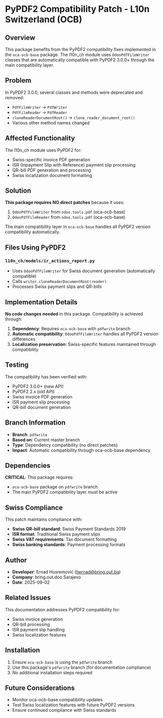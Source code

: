 # PyPDF2 Compatibility Patch - L10n Switzerland (OCB)

## Overview

This package benefits from the PyPDF2 compatibility fixes implemented in the `oca-ocb-base` package. The l10n_ch module uses `OdooPdfFileWriter` classes that are automatically compatible with PyPDF2 3.0.0+ through the main compatibility layer.

## Problem

In PyPDF2 3.0.0, several classes and methods were deprecated and removed:
- `PdfFileWriter` → `PdfWriter`
- `PdfFileReader` → `PdfReader`
- `cloneReaderDocumentRoot()` → `clone_reader_document_root()`
- Various other method names changed

## Affected Functionality

The l10n_ch module uses PyPDF2 for:
- Swiss-specific invoice PDF generation
- ISR (Inpayment Slip with Reference) payment slip processing
- QR-bill PDF generation and processing
- Swiss localization document formatting

## Solution

**This package requires NO direct patches** because it uses:
1. `OdooPdfFileWriter` from `odoo.tools.pdf` (oca-ocb-base)
2. `OdooPdfFileReader` from `odoo.tools.pdf` (oca-ocb-base)

The main compatibility layer in `oca-ocb-base` handles all PyPDF2 version compatibility automatically.

## Files Using PyPDF2

### `l10n_ch/models/ir_actions_report.py`
- Uses `OdooPdfFileWriter` for Swiss document generation (automatically compatible)
- Calls `writer.cloneReaderDocumentRoot(reader)`
- Processes Swiss payment slips and QR-bills

## Implementation Details

**No code changes needed** in this package. Compatibility is achieved through:

1. **Dependency**: Requires `oca-ocb-base` with `pdfwrite` branch
2. **Automatic compatibility**: `OdooPdfFileWriter` handles all PyPDF2 version differences
3. **Localization preservation**: Swiss-specific features maintained through compatibility

## Testing

The compatibility has been verified with:
- PyPDF2 3.0.0+ (new API)
- PyPDF2 2.x (old API)
- Swiss invoice PDF generation
- ISR payment slip processing
- QR-bill document generation

## Branch Information

- **Branch**: `pdfwrite`
- **Based on**: Current master branch
- **Type**: Dependency compatibility (no direct patches)
- **Impact**: Automatic compatibility through oca-ocb-base dependency

## Dependencies

**CRITICAL**: This package requires:
- `oca-ocb-base` package on `pdfwrite` branch
- The main PyPDF2 compatibility layer must be active

## Swiss Compliance

This patch maintains compliance with:
- **Swiss QR-bill standard**: Swiss Payment Standards 2019
- **ISR format**: Traditional Swiss payment slips
- **Swiss VAT requirements**: Tax document formatting
- **Swiss banking standards**: Payment processing formats

## Author

- **Developer**: Ernad Husremović (hernad@bring.out.ba)
- **Company**: bring.out.doo Sarajevo
- **Date**: 2025-09-02

## Related Issues

This documentation addresses PyPDF2 compatibility for:
- Swiss invoice generation
- QR-bill processing
- ISR payment slip handling
- Swiss localization features

## Installation

1. Ensure `oca-ocb-base` is using the `pdfwrite` branch
2. Use this package's `pdfwrite` branch (for documentation compliance)
3. No additional installation steps required

## Future Considerations

- Monitor oca-ocb-base compatibility updates
- Test Swiss localization features with future PyPDF2 versions
- Ensure continued compliance with Swiss standards